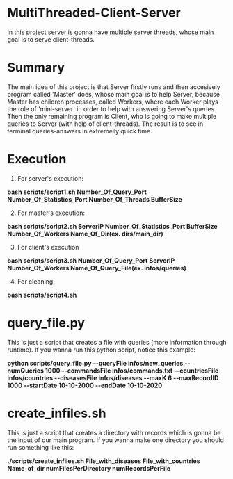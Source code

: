 # MultiThreaded-Client-Server
In this project server is gonna have multiple server threads, whose main goal is to serve client-threads.

# Summary

The main idea of this project is that Server firstly runs and then accesively program called 'Master' does, whose main goal is to help Server, because Master has children processes, called Workers, where each Worker plays the role of 'mini-server' in order to help with answering Server's queries. Then the only remaining program is Client, who is going to make multiple queries to Server (with help of client-threads). The result is to see in terminal queries-answers in extremelly quick time.

# Execution 

1) For server's execution:

**bash scripts/script1.sh Number_Of_Query_Port Number_Of_Statistics_Port Number_Of_Threads BufferSize**

2) For master's execution:

**bash scripts/script2.sh ServerIP Number_Of_Statistics_Port BufferSize Number_Of_Workers Name_Of_Dir(ex. dirs/main_dir)**

3) For client's execution

**bash scripts/script3.sh Number_Of_Query_Port ServerIP Number_Of_Workers Name_Of_Query_File(ex. infos/queries)**

4) For cleaning:

**bash scripts/script4.sh**

# query_file.py 
This is just a script that creates a file with queries (more information through runtime). If you wanna run this python script, notice this example:

**python scripts/query_file.py --queryFile infos/new_queries --numQueries 1000 --commandsFile infos/commands.txt 
--countriesFile infos/countries --diseasesFile infos/diseases --maxK 6 --maxRecordID 1000 --startDate 10-10-2000 --endDate 10-10-2020**

# create_infiles.sh 
This is just a script that creates a directory with records which is gonna be the input of our main program. 
If you wanna make one directory you should run something like this:

**./scripts/create_infiles.sh File_with_diseases File_with_countries Name_of_dir numFilesPerDirectory numRecordsPerFile**

